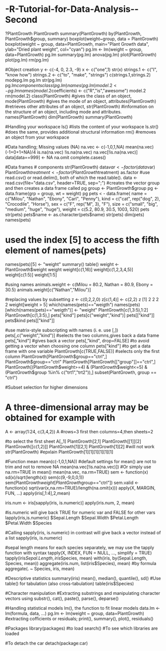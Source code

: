 # -R-Tutorial-for-Data-Analysis--Second
?PlantGrowth
PlantGrowth
summary(PlantGrowth)
by(PlantGrowth, PlantGrowth$group, summary)
boxplot(weight~group, data = PlantGrowth)
boxplot(weight ~ group, data=PlantGrowth, main="Plant Growth
data", ylab="Dried plant weight", col="cyan")
pg.lm <- lm(weight ~ group, data=PlantGrowth)
pg.lm
summary(pg.lm)
anova(pg.lm)
plot(PlantGrowth)
plot(pg.lm)
rm(pg.lm)

#Object creation
y <- c(-4, 0, 2.3, -9)
x <- c("one",1)
str(x)
strings.1 <- c("I", "know how")
strings.2 <- c("to", "make", "strings")
c(strings.1,strings.2)
modepg.lm
pg.lm
str(pg.lm)
pg.lm$components
class(pg.lm)
names(pg.lm)
model.2 <- pg.lm
names(model.2$coefficients) <- c("R","is","awesome")
model.2
rm(model.2)
class(PlantGrowth)   		#gives the class of an object,
mode(PlantGrowth)	  		#gives the mode of an object,
attributes(PlantGrowth) 	#retrieves other attributes of an object,
str(PlantGrowth)  		#information on the structure of an object, including mode and attributes.
names(PlantGrowth)
dim(PlantGrowth)
summary(PlantGrowth)

#Handling your workspace
ls()	#lists the content of your workspace
ls.str()	#does the same, provides additional structural information
rm()	#removes an object from your workspace

#Data handling; Missing values (NA)
na.vec <- c(-1,0,1,NA)
mean(na.vec)
(-1+0+1+NA)/4
is.na(na.vec)
!is.na(na.vec)
na.vec[!is.na(na.vec)]
data[data==999] <- NA
na.omit
complete.cases()

#Data frames  # components
str(PlantGrowth)
data$var <- factor(data$var)
PlantGrowth$treatment <- factor(PlantGrowth$treatment)
as.factor
#use read.csv() or read.delim(), both of which the read.table().
data <- read.csv(file="data.csv", header=TRUE, sep=";")
#creates the vector group and then creates a data frame called pg
group <- PlantGrowth$group
pg <- data.frame(grp = group, wt =  weight)
pg
pets < - data.frame(
name = c("Milou", "Nathan", "Ebony", "Carl", "Penny"),
kind = c("cat", rep("dog", 2), "Crocodile", "Horse"),
sex = c("F", rep("M", 3), "F"),
size = c("small", "big", "medium", "huge", "huge"),
weight = c(5.2, 80.9, 30.5, 1003, 520)
pets
str(pets)
pets$name <- as.character(pets$name)
str(pets)
dim(pets)
names(pets)
# used the index [5] to access the fifth element of names(pets)
names(pets)[5] <- "weight"
summary()
table()
weight <- PlantGrowth$weight
weight
weight[c(1,16)]
weight[c(1,2,3,4,5)] 
weight[c(1:5)]
weight[1:5]

#using names
animals.weight <- c(Milou = 80.2, Nathan = 80.9, Ebony = 30.5)
animals.weight[c("Nathan","Milou")]

#replacing values by subsetting
z <- c(0,2,2,0)
z[c(1,4)] <- c(2,2)
z
[1] 2 2 2 2 
weight[weight > 5]
which(names(pets)=="weigth")
names(pets)[which(names(pets)=="weigth")] <- "weight"
PlantGrowth[c(1,3:5),1:2]
PlantGrowth[c(1,3:5),]
pets["kind"]
pets[c("weight","kind")]
pets[["kind"]]
pets$kind
pets[["kind"]]

#use matrix-style subscripting with names (i. e. use [,])
pets[,c("weight","kind")]  #selects the two columns,gives back a data frame
pets[,"kind"] 	#gives back a vector
pets[,"kind", drop=FALSE] 	#to avoid getting a vector when choosing one column
pets["kind"]	#to get a data frame with one variable
PlantGrowth[c(TRUE,FALSE)]   #selects only the first column
PlantGrowth[PlantGrowth$group=="ctrl",]
PlantGrowth$group=="ctrl"
PlantGrowth[PlantGrowth[["group"]]=="ctrl",]
PlantGrowth[(PlantGrowth$weight>=4) & (PlantGrowth$weight<=5) &
(PlantGrowth$group %in% c("trt1","trt2")),]
subset(PlantGrowth, group == "ctrl")

#Subset selection for higher dimensions
# A three-dimensional array may be obtained for example with
A <- array(1:24, c(3,4,2))
A  			#rows=3 first then columns=4,then sheets=2

#to select the first sheet
A[,,1]
PlantGrowth[2,1]
PlantGrowth[[1]][2]
PlantGrowth[[c(1,2)]]
PlantGrowth[1][2,1]
PlantGrowth[1][2]		#will not work
str(PlantGrowth)
#epxlain
PlantGrowth[1][1][1][1][1][1]

#Function  mean
mean(c(-1,0,1,NA))	#default settings for mean() are not to trim and not to remove NA
mean(na.vec[!is.na(na.vec)])
#Or simply use na.rm=TRUE in mean()
mean(na.vec, na.rm=TRUE)
sem <- function(x) sd(x)/sqrt(length(x))
sem(c(9,-9,0,0,1))
sem(PlantGrowth$weight[PlantGrowth$group=="ctrl"])
sem.valid <- function(x) sqrt(var(x,na.rm=TRUE)/length(na.omit(x)))
apply(X, MARGIN, FUN, ...)
apply(iris[,1:4],2,mean)

iris.num <- iris[sapply(iris, is.numeric)]
apply(iris.num, 2, mean)

#is.numeric will give back TRUE for numeric var and FALSE for other vars
lapply(iris,is.numeric)
$Sepal.Length
$Sepal.Width
$Petal.Length
$Petal.Width
$Species

#Calling sapply(iris, is.numeric) in contrast will give back a vector instead of a list
sapply(iris, is.numeric)

#sepal length means for each
species separately, we may use the tapply function with syntax
tapply(X, INDEX, FUN = NULL, ..., simplify = TRUE)
tapply(iris$Sepal.Length, iris$Species, mean)
with(iris, by(Sepal.Length, Species, mean))
aggregate(iris.num, list(iris$Species), mean)
#by formula
aggregate(. ~ Species, iris, mean)

#Descriptive statistics
summary(iris)
mean(), median(), quantile(), sd()
#Use table() for tabulation (also cross-tabulation)
table(iris$Species)

#Character manipulation
#Extracting substrings and manipulating character vectors using 
substr(), cat(), paste(), parse(), deparse()

#Handling statistical models lm(), the function to fit linear models
data.lm <- lm(formula, data, ...)
pg.lm <- lm(weight ~ group, data=PlantGrowth)
#extracting cofficients or residuals;
print(), summary(), plot(), residuals()

#Packages
library(packages)		#to load
search()		#To see which libraries are loaded

#To detach the car
detach(package:car)
